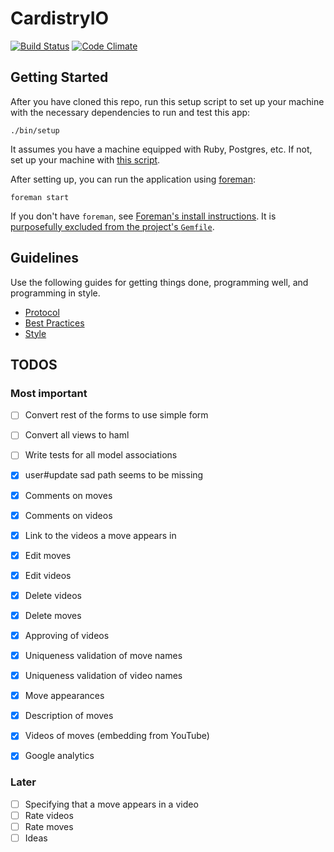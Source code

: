 # CardistryIO

[![Build Status](https://codeship.com/projects/1bbf7200-da14-0132-6fa6-0e3b213d5a03/status?branch=master)](https://codeship.com/projects/1bbf7200-da14-0132-6fa6-0e3b213d5a03/status?branch=master)
[![Code Climate](https://codeclimate.com/github/davidpdrsn/CardistryIO/badges/gpa.svg)](https://codeclimate.com/github/davidpdrsn/CardistryIO)

## Getting Started

After you have cloned this repo, run this setup script to set up your machine
with the necessary dependencies to run and test this app:

    ./bin/setup

It assumes you have a machine equipped with Ruby, Postgres, etc. If not, set up
your machine with [this script].

[this script]: https://github.com/thoughtbot/laptop

After setting up, you can run the application using [foreman]:

    foreman start

If you don't have `foreman`, see [Foreman's install instructions][foreman]. It
is [purposefully excluded from the project's `Gemfile`][exclude].

[foreman]: https://github.com/ddollar/foreman
[exclude]: https://github.com/ddollar/foreman/pull/437#issuecomment-41110407

## Guidelines

Use the following guides for getting things done, programming well, and
programming in style.

- [Protocol](http://github.com/thoughtbot/guides/blob/master/protocol)
- [Best Practices](http://github.com/thoughtbot/guides/blob/master/best-practices)
- [Style](http://github.com/thoughtbot/guides/blob/master/style)

## TODOS

### Most important

- [ ] Convert rest of the forms to use simple form
- [ ] Convert all views to haml
- [ ] Write tests for all model associations

- [x] user#update sad path seems to be missing
- [x] Comments on moves
- [x] Comments on videos
- [x] Link to the videos a move appears in
- [x] Edit moves
- [x] Edit videos
- [x] Delete videos
- [x] Delete moves
- [x] Approving of videos
- [x] Uniqueness validation of move names
- [x] Uniqueness validation of video names
- [x] Move appearances
- [x] Description of moves
- [x] Videos of moves (embedding from YouTube)
- [x] Google analytics

### Later

- [ ] Specifying that a move appears in a video
- [ ] Rate videos
- [ ] Rate moves
- [ ] Ideas
